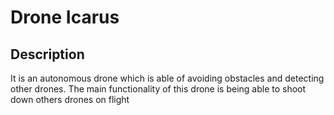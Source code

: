 # Drone Icarus
## Description
It is an autonomous drone which is able of avoiding obstacles and detecting other drones. The main functionality of this drone is being able to shoot down others drones on flight



